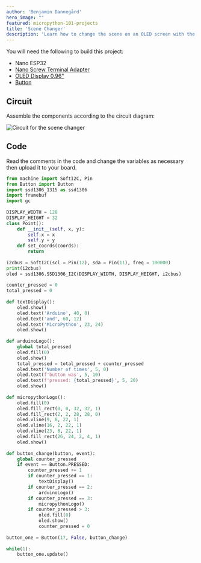 ```yaml
---
author: 'Benjamin Dannegård'
hero_image: ""
featured: micropython-101-projects
title: 'Scene Changer'
description: 'Learn how to change the scene on an OLED screen with the press of a button'
---
```



You will need the following to build this project:

- Nano ESP32
- [Nano Screw Terminal Adapter](https://store.arduino.cc/products/nano-screw-terminal)
- [OLED Display 0.96"](https://store.arduino.cc/products/grove-oled-display-0-96)
- [Button](https://store.arduino.cc/products/grove-button-p)

## Circuit

Assemble the components according to the circuit diagram:

![Circuit for the scene changer](assets/scene-change.svg)

## Code

Read the comments in the code and change the variables as necessary then upload it to your board.

```python
from machine import SoftI2C, Pin
from Button import Button
import ssd1306_1315 as ssd1306
import framebuf
import gc
​
DISPLAY_WIDTH = 128
DISPLAY_HEIGHT = 32
class Point():
    def __init__(self, x, y):
        self.x = x
        self.y = y
    def set_coords(coords):
        return
​
i2cbus = SoftI2C(scl = Pin(12), sda = Pin(11), freq = 100000)
print(i2cbus)
oled = ssd1306.SSD1306_I2C(DISPLAY_WIDTH, DISPLAY_HEIGHT, i2cbus)
​
counter_pressed = 0
total_pressed = 0
​
def textDisplay():
    oled.show()
    oled.text('Arduino', 40, 0)
    oled.text('and', 60, 12)
    oled.text('MicroPython', 23, 24)
    oled.show()
​
def arduinoLogo():
    global total_pressed
    oled.fill(0)
    oled.show()
    total_pressed = total_pressed + counter_pressed
    oled.text('Number of times', 5, 0)
    oled.text(f'button was', 5, 10)
    oled.text(f'pressed: {total_pressed}', 5, 20)
    oled.show()
​
def micropythonLogo():
    oled.fill(0)
    oled.fill_rect(0, 0, 32, 32, 1)
    oled.fill_rect(2, 2, 28, 28, 0)
    oled.vline(9, 8, 22, 1)
    oled.vline(16, 2, 22, 1)
    oled.vline(23, 8, 22, 1)
    oled.fill_rect(26, 24, 2, 4, 1)
    oled.show()
        
def button_change(button, event):
    global counter_pressed
    if event == Button.PRESSED:
        counter_pressed += 1
        if counter_pressed == 1:
            textDisplay()
        if counter_pressed == 2:
            arduinoLogo()
        if counter_pressed == 3:
            micropythonLogo()
        if counter_pressed > 3:
            oled.fill(0)
            oled.show()
            counter_pressed = 0
        
button_one = Button(17, False, button_change)
​
while(1):
    button_one.update()
```